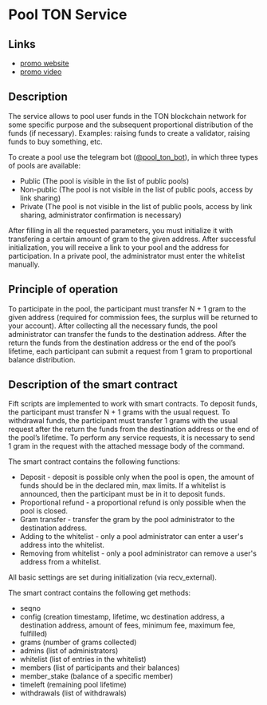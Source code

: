 # Pool TON Service

## Links

- [promo website](https://ton.ms/ "promo website")
- [promo video](https://www.youtube.com/watch?v=j1TLFYJzGoM "promo video")

## Description

The service allows to pool user funds in the TON blockchain network for some specific purpose and the subsequent proportional distribution of the funds (if necessary).
Examples: raising funds to create a validator, raising funds to buy something, etc.

To create a pool use the telegram bot ([@pool_ton_bot](https://t.me/pool_ton_bot "@pool_ton_bot")), in which three types of pools are available:
- Public (The pool is visible in the list of public pools)
- Non-public (The pool is not visible in the list of public pools, access by link sharing)
- Private (The pool is not visible in the list of public pools, access by link sharing, administrator confirmation is necessary)

After filling in all the requested parameters, you must initialize it with transfering a certain amount of gram to the given address.
After successful initialization, you will receive a link to your pool and the address for participation.
In a private pool, the administrator must enter the whitelist manually.

## Principle of operation

To participate in the pool, the participant must transfer N + 1 gram to the given address (required for commission fees, the surplus will be returned to your account).
After collecting all the necessary funds, the pool administrator can transfer the funds to the destination address.
After the return the funds from the destination address or the end of the pool’s lifetime, each participant can submit a request from 1 gram to proportional balance distribution.

## Description of the smart contract

Fift scripts are implemented to work with smart contracts.
To deposit funds, the participant must transfer N + 1 grams with the usual request.
To withdrawal funds, the participant must transfer 1 grams with the usual request after the return the funds from the destination address or the end of the pool’s lifetime.
To perform any service requests, it is necessary to send 1 gram in the request with the attached message body of the command.

The smart contract contains the following functions:
- Deposit - deposit is possible only when the pool is open, the amount of funds should be in the declared min, max limits.
If a whitelist is announced, then the participant must be in it to deposit funds.
- Proportional refund - a proportional refund is only possible when the pool is closed.
- Gram transfer - transfer the gram by the pool administrator to the destination address.
- Adding to the whitelist - only a pool administrator can enter a user's address into the whitelist.
- Removing from whitelist - only a pool administrator can remove a user's address from a whitelist.

All basic settings are set during initialization (via recv_external).

The smart contract contains the following get methods:
- seqno
- config (creation timestamp, lifetime, wc destination address, a destination address, amount of fees, minimum fee, maximum fee, fulfilled)
- grams (number of grams collected)
- admins (list of administrators)
- whitelist (list of entries in the whitelist)
- members (list of participants and their balances)
- member_stake (balance of a specific member)
- timeleft (remaining pool lifetime)
- withdrawals (list of withdrawals)
